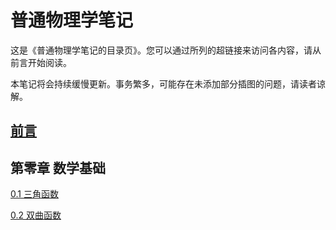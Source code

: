 # 普通物理学笔记

这是《普通物理学笔记的目录页》。您可以通过所列的超链接来访问各内容，请从前言开始阅读。

本笔记将会持续缓慢更新。事务繁多，可能存在未添加部分插图的问题，请读者谅解。

## [前言](foreword.md)

## 第零章 数学基础

[0.1 三角函数](0_1.md)

[0.2 双曲函数](0_2.md)
